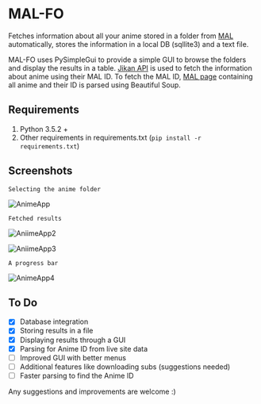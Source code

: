 # MAL-FO
Fetches information about all your anime stored in a folder from [MAL](https://myanimelist.net/) automatically, stores the information in a local DB (sqllite3) and a text file. 

MAL-FO uses PySimpleGui to provide a simple GUI to browse the folders and display the results in a table.  [Jikan API](https://jikan.moe/) is used to fetch the information about anime using their MAL ID. To fetch the MAL ID, [MAL page](https://myanimelist.net/info.php?search=%25%25%25&go=relationids&divname=relationGen1) containing all anime and their ID is parsed using Beautiful Soup. 


## Requirements 

1. Python 3.5.2 +
2. Other requirements in requirements.txt
(```pip install -r requirements.txt```)

## Screenshots

    Selecting the anime folder

![AnimeApp](https://user-images.githubusercontent.com/31303415/59990738-f51fb200-9661-11e9-8d68-af998ee0df43.png)

    Fetched results 

![AniimeApp2](https://user-images.githubusercontent.com/31303415/59990737-f51fb200-9661-11e9-8150-729338f5d5ad.png)

![AniimeApp3](https://user-images.githubusercontent.com/31303415/59990736-f51fb200-9661-11e9-8bbd-6ef740215fd5.png)

    A progress bar 
![AnimeApp4](https://user-images.githubusercontent.com/31303415/59995968-8ef15a00-9676-11e9-9bbb-8b08e39ea839.png)




## To Do 
 - [x] Database integration
 - [x] Storing results in a file 
 - [x] Displaying results through a GUI 
 - [x] Parsing for Anime ID from live site data 
-  [ ] Improved GUI with better menus
- [ ] Additional features like downloading subs (suggestions needed) 
- [ ]  Faster parsing to find the Anime ID

Any suggestions and improvements are welcome :) 